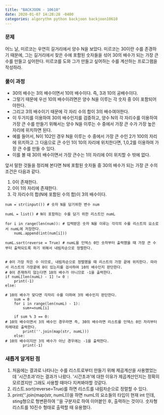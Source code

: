 ```yaml
---
title: "BACKJOON - 10610"
date: 2020-01-07 14:28:28 -0400
categories: algorythm python backjoon backjoon10610
---
```


### 문제
어느 날, 미르코는 우연히 길거리에서 양수 N을 보았다. 미르코는 30이란 수를 존경하기 때문에, 
그는 길거리에서 찾은 수에 포함된 숫자들을 섞어 30의 배수가 되는 가장 큰 수를 만들고 싶어한다.
미르코를 도와 그가 만들고 싶어하는 수를 계산하는 프로그램을 작성하라.

### 풀이 과정
- 30의 배수는 3의 배수이면서 10의 배수이다. 즉, 3과 10의 공배수이다. 
- 그렇기 때문에 우선 10의 배수이려면은 양수 N을 이루는 각 숫자 중 0이 포함되어야한다.
- 그리고 3의 배수이기 때문에 각 자리 수의 합이 3의 배수여야한다.
- 이 두가지를 이용하여 30의 배수인지를 검증하고, 양수 N의 각 자리수를 이용하여 가장 큰 수를 만들기 위해서는 양수 N을 이루는 수 중에서 가장 큰 수가 
 가장 높은 자리에 위치하면 된다.
- 예를 들어서, N이 102인 경우 N을 이루는 수 중에서 가장 큰 수인 2가 100의 자리에 위치하고 그 다음으로 큰 수인 1이 10의 자리에 위치한다면,
1,0,2를 이용하여 가장 큰 수를 만들 수 있다.
- 이를 볼 때 30의 배수이면서 가장 큰수는 1의 자리에 0이 위치할 수 밖에 없다. 

앞서 말한 것들을 정리해 본다면 N에 포함된 숫자들 중 30의 배수가 되는 가장 큰 수의 조건은 다음과 같다.
1) 0이 존재한다.
2) 0이 1의 자리에 존재한다.
3) 각 자리수의 합(N에 포함된 수의 합)이 3의 배수이다.

```
num = str(input()) # 숫자 N을 담기위한 변수 num

numL = list() # N이 포함하는 수를 담기 위한 리스트인 numL

for i in range(len(num)): # 입력받은 숫자 N을 이루는 각각의 수를 리스트의 요소로서 numL에 저장한다.
    numL.append(int(num[i]))
    
numL.sort(reverse = True) # numL을 인덱스 0인 숫자부터 출력했을 때 가장 큰 수 부터 출력되도록 하기 위해서 내림차순으로 정렬한다.


# 0이 가장 작은 수 이므로, 내림차순으로 정렬했을 때 리스트의 가장 끝에 위치한다. 따라서 리스트의 가장끝에 0이 있는지를 검사하여 10의 배수인지 판단한다.
# 0이 존재하지 않는다면 10의 배수가 아니므로 -1을 출력한다.
if numL[len(numL) - 1] != 0 : 
    print(-1)
else:

# 10의 배수가 맞다면 각자리 수를 더하여 3의 배수인지 판단한다.
    sum = 0
    for i in range(len(numL) - 1):
        sum+=numL[i]

    if sum % 3 == 0:
# 10의 배수이면서 3의 배수인 경우라면 즉, 30의 배수라면 리스트를 인덱스 0인 자리부터 차례대로 출력한다.
        print(''.join(map(str, numL)))
    else: 
# 10의 배수이지만 3의 배수가 아닌 경우에는 -1을 출력한다.
        print(-1)
```

### 새롭게 알게된 점
1. 처음에는 결과로 나타나는 수를 리스트로부터 만들기 위해 제곱계산을 사용했었는데 '시간초과'라는 결과가 나왔다. 
'시간초과'에 대한 이유가 제곱계산인지는 정확히 모르겠지만 그래도 사용할 때마다 지켜봐야할 것같다.
2. 리스트.sort(reverse=True)를 하면 리스트를 내림차순으로 정렬할 수 있다.
3. print(''.join(map(str, numL)))을 하면  numL의 요소들의 타입이 현재 int 인데, sting형으로 형변환하여 ''을 구분자로 하여 이어븥인 후, 출력하는 것이다.
숫자형 리스트를 10진수 형태로 출력할 때 유용했다.
